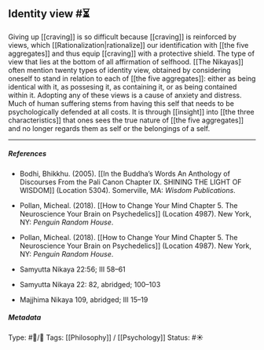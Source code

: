 ## Identity view  #⏳ 

Giving up [[craving]] is so difficult because [[craving]] is reinforced by views, which [[Rationalization|rationalize]] our identification with [[the five aggregates]] and thus equip [[craving]] with a protective shield. The type of view that lies at the bottom of all affirmation of selfhood. [[The Nikayas]] often mention twenty types of identity view, obtained by considering oneself to stand in relation to each of [[the five aggregates]]: either as being identical with it, as possesing it, as containing it, or as being contained within it. Adopting any of these views is a cause of anxiety and distress. Much of human suffering stems from having this self that needs to be psychologically defended at all costs. It is through [[insight]] into [[the three characteristics]] that ones sees the true nature of [[the five aggregates]] and no longer regards them as self or the belongings of a self.

___

##### References

- Bodhi, Bhikkhu. (2005). [[In the Buddha’s Words An Anthology of Discourses From the Pali Canon Chapter IX. SHINING THE LIGHT OF WISDOM]] (Location 5304). Somerville, MA: _Wisdom Publications_.

- Pollan, Micheal. (2018). [[How to Change Your Mind Chapter 5. The Neuroscience Your Brain on Psychedelics]] (Location 4987). New York, NY: _Penguin Random House_. 

- Pollan, Micheal. (2018). [[How to Change Your Mind Chapter 5. The Neuroscience Your Brain on Psychedelics]] (Location 4987). New York, NY: _Penguin Random House_. 

- Samyutta Nikaya 22:56; III 58–61

- Samyutta Nikaya 22: 82, abridged; 100–103

- Majjhima Nikaya 109, abridged; III 15–19

##### Metadata
Type: #🔵/🔵 
Tags: [[Philosophy]] / [[Psychology]] 
Status: #☀️ 